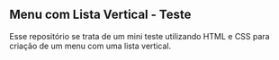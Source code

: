 ## Menu com Lista Vertical - Teste

Esse repositório se trata de um mini teste utilizando HTML e CSS para criação de um menu com uma lista vertical.
